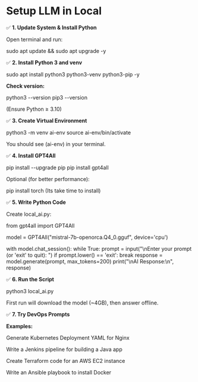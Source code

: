 # Setup LLM in Local 

✅ **1. Update System & Install Python**

Open terminal and run:

sudo apt update && sudo apt upgrade -y

✅ **2. Install Python 3 and venv**

sudo apt install python3 python3-venv python3-pip -y

**Check version:**

python3 --version
pip3 --version

(Ensure Python ≥ 3.10)

✅ **3. Create Virtual Environment**

python3 -m venv ai-env
source ai-env/bin/activate


You should see (ai-env) in your terminal.

✅ **4. Install GPT4All**

pip install --upgrade pip
pip install gpt4all


Optional (for better performance):

pip install torch (Its take time to install)

✅ **5. Write Python Code**

Create local_ai.py:

from gpt4all import GPT4All

model = GPT4All("mistral-7b-openorca.Q4_0.gguf", device='cpu')

with model.chat_session():
    while True:
        prompt = input("\nEnter your prompt (or 'exit' to quit): ")
        if prompt.lower() == 'exit':
            break
        response = model.generate(prompt, max_tokens=200)
        print("\nAI Response:\n", response)


✅ **6. Run the Script**

python3 local_ai.py


First run will download the model (~4GB), then answer offline.

✅ **7. Try DevOps Prompts**

**Examples:**

Generate Kubernetes Deployment YAML for Nginx

Write a Jenkins pipeline for building a Java app

Create Terraform code for an AWS EC2 instance

Write an Ansible playbook to install Docker
